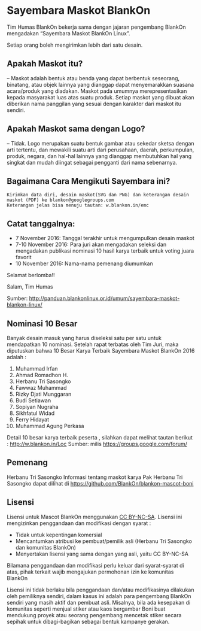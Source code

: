 # Sayembara Maskot BlankOn

Tim Humas BlankOn bekerja sama dengan jajaran pengembang BlankOn mengadakan “Sayembara Maskot BlankOn Linux”.

Setiap orang boleh mengirimkan lebih dari satu desain.

## Apakah Maskot itu?
  – Maskot adalah bentuk atau benda yang dapat berbentuk seseorang, binatang, atau objek lainnya yang dianggap dapat menyemarakkan suasana acara/produk yang diadakan. Maskot pada umumnya merepresentasikan kepada masyarakat luas atas suatu produk. Setiap maskot yang dibuat akan diberikan nama panggilan yang sesuai dengan karakter dari maskot itu sendiri.

## Apakah Maskot sama dengan Logo?
  – Tidak. Logo merupakan suatu bentuk gambar atau sekedar sketsa dengan arti tertentu, dan mewakili suatu arti dari perusahaan, daerah, perkumpulan, produk, negara, dan hal-hal lainnya yang dianggap membutuhkan hal yang singkat dan mudah diingat sebagai pengganti dari nama sebenarnya.

## Bagaimana Cara Mengikuti Sayembara ini?

    Kirimkan data diri, desain maskot(SVG dan PNG) dan keterangan desain maskot (PDF) ke blankon@googlegroups.com
    Keterangan jelas bisa menuju tautan: w.blankon.in/emc

## Catat tanggalnya:
  * 7 November 2016: Tanggal terakhir untuk mengumpulkan desain maskot
  * 7-10 November 2016: Para juri akan mengadakan seleksi dan mengadakan publikasi nominasi 10 hasil karya terbaik untuk voting juara favorit
  * 10 November 2016: Nama-nama pemenang diumumkan

Selamat berlomba!!

Salam,
Tim Humas

Sumber: http://panduan.blankonlinux.or.id/umum/sayembara-maskot-blankon-linux/


## Nominasi 10 Besar
Banyak desain masuk yang harus  diseleksi satu per satu untuk mendapatkan 10 nominasi. Setelah rapat terbatas oleh Tim Juri, maka diputuskan bahwa 10 Besar Karya Terbaik Sayembara Maskot BlankOn 2016 adalah :

  1. Muhammad Irfan
  2. Ahmad Romadhon H.
  3. Herbanu Tri Sasongko
  4. Fawwaz Muhammad
  5. Rizky Djati Munggaran
  6. Budi Setiawan
  7. Sopiyan Nugraha
  8. Sikhfatul Widad
  9. Ferry Hidayat
  10. Muhammad Agung Perkasa

Detail 10 besar karya terbaik peserta , silahkan dapat melihat tautan berikut : http://w.blankon.in/Loc
Sumber: milis https://groups.google.com/forum/

## Pemenang
Herbanu Tri Sasongko
Informasi tentang maskot karya Pak Herbanu Tri Sasongko dapat dilihat di https://github.com/BlankOn/blankon-mascot-boni

## Lisensi

Lisensi untuk Mascot BlankOn menggunakan [CC BY-NC-SA](https://creativecommons.org/licenses/by-nc-sa/4.0/legalcode). Lisensi ini mengizinkan penggandaan dan modifikasi dengan syarat :

- Tidak untuk kepentingan komersial
- Mencantumkan atribusi ke pembuat/pemilik asli (Herbanu Tri Sasongko dan komunitas BlankOn)
- Menyertakan lisensi yang sama dengan yang asli, yaitu CC BY-NC-SA

Bilamana penggandaan dan modifikasi perlu keluar dari syarat-syarat di atas, pihak terkait wajib mengajukan permohonan izin ke komunitas BlankOn

Lisensi ini tidak berlaku bila penggandaan dan/atau modifikasinya dilakukan oleh pemiliknya sendiri, dalam kasus ini adalah para pengembang BlankOn sendiri yang masih aktif dan pembuat asli. Misalnya, bila ada kesepakan di komunitas seperti menjual stiker atau kaos bergambar Boni buat mendukung proyek atau seorang pengembang mencetak stiker secara sepihak untuk dibagi-bagikan sebagai bentuk kampanye gerakan.
